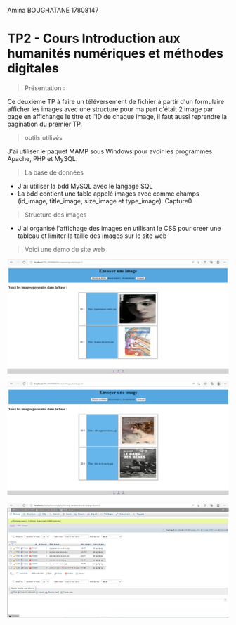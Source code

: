 Amina BOUGHATANE 17808147

# TP2 - Cours Introduction aux  humanités numériques et méthodes digitales

> Présentation :

Ce deuxieme TP à faire un téléversement de fichier à partir d'un formulaire afficher les images avec une structure pour ma part c'était 2 image par page en affichange le titre et l'ID de chaque image, il faut aussi reprendre la pagination du premier TP. 

> outils utilisés 

J'ai utiliser le paquet MAMP sous Windows pour avoir les programmes Apache, PHP et MySQL.


> La base de données 

* J'ai utiliser la bdd MySQL avec le langage SQL
* La bdd contient une table appelé images avec comme champs (id_image, title_image, size_image et type_image).
Capture0
> Structure des images 
* J'ai organisé l'affichage des images en utilisant le CSS pour creer une tableau et limiter la taille des images sur le site web


> Voici une demo du site web

 ![DEMO](https://github.com/aboughatane/TP2_HYPERMEDIA/blob/main/captures/Capture01.PNG)

 ![DEMO](https://github.com/aboughatane/TP2_HYPERMEDIA/blob/main/captures/Capture02.PNG)

 ![DEMO](https://github.com/aboughatane/TP2_HYPERMEDIA/blob/main/captures/Capture03.PNG)


